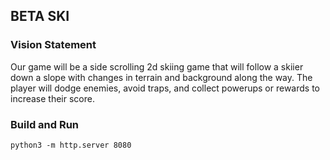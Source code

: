 BETA SKI
---


### Vision Statement
Our game will be a side scrolling 2d skiing game that will follow a skiier down a slope with changes in terrain and background along the way. The player will dodge enemies, avoid traps, and collect powerups or rewards to increase their score.

### Build and Run

```shell
python3 -m http.server 8080
```